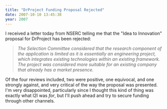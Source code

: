 ```yaml
---
title: "DrProject Funding Proposal Rejected"
date: 2007-10-10 13:45:38
year: 2007
---
```

I received a letter today from NSERC telling me that the "Idea to Innovation" proposal for  DrProject has been rejected:
<blockquote><em>The Selection Committee considered that the research component of the application is limited as it is essentially an engineering project, which integrates existing technologies within an existing framework.  The project was considered more suitable for an existing company that already has a market presence.
</em></blockquote>
Of the four reviews included, two were positive, one equivocal, and one strongly against, and very critical of the way the proposal was  presented.  I'm very disappointed, particularly since I thought this kind of thing was exactly what I2I was <em>for</em>, but I'll push ahead and try to secure  funding through other channels.
